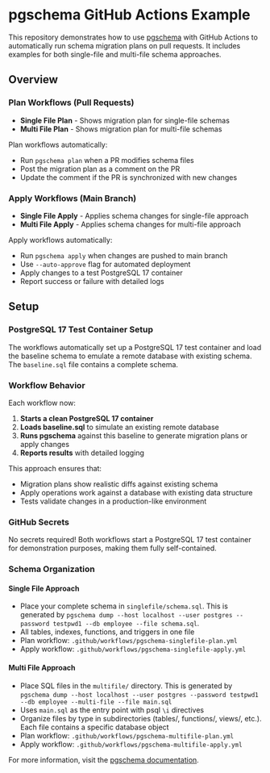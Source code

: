 # pgschema GitHub Actions Example

This repository demonstrates how to use [pgschema](https://www.pgschema.com/) with GitHub Actions to automatically run schema migration plans on pull requests. It includes examples for both single-file and multi-file schema approaches.

## Overview

### Plan Workflows (Pull Requests)

- **Single File Plan** - Shows migration plan for single-file schemas
- **Multi File Plan** - Shows migration plan for multi-file schemas

Plan workflows automatically:

- Run `pgschema plan` when a PR modifies schema files
- Post the migration plan as a comment on the PR
- Update the comment if the PR is synchronized with new changes

### Apply Workflows (Main Branch)

- **Single File Apply** - Applies schema changes for single-file approach
- **Multi File Apply** - Applies schema changes for multi-file approach

Apply workflows automatically:

- Run `pgschema apply` when changes are pushed to main branch
- Use `--auto-approve` flag for automated deployment
- Apply changes to a test PostgreSQL 17 container
- Report success or failure with detailed logs

## Setup

### PostgreSQL 17 Test Container Setup

The workflows automatically set up a PostgreSQL 17 test container and load the baseline schema to emulate a remote database with existing schema. The `baseline.sql` file contains a complete schema.

### Workflow Behavior

Each workflow now:

1. **Starts a clean PostgreSQL 17 container**
2. **Loads baseline.sql** to simulate an existing remote database
3. **Runs pgschema** against this baseline to generate migration plans or apply changes
4. **Reports results** with detailed logging

This approach ensures that:

- Migration plans show realistic diffs against existing schema
- Apply operations work against a database with existing data structure
- Tests validate changes in a production-like environment

### GitHub Secrets

No secrets required! Both workflows start a PostgreSQL 17 test container for demonstration purposes, making them fully self-contained.

### Schema Organization

#### Single File Approach

- Place your complete schema in `singlefile/schema.sql`. This is generated by `pgschema dump --host localhost --user postgres --password testpwd1 --db employee --file schema.sql`.
- All tables, indexes, functions, and triggers in one file
- Plan workflow: `.github/workflows/pgschema-singlefile-plan.yml`
- Apply workflow: `.github/workflows/pgschema-singlefile-apply.yml`

#### Multi File Approach

- Place SQL files in the `multifile/` directory. This is generated by `pgschema dump --host localhost --user postgres --password testpwd1 --db employee --multi-file --file main.sql`
- Uses `main.sql` as the entry point with psql `\i` directives
- Organize files by type in subdirectories (tables/, functions/, views/, etc.). Each file contains a specific database object
- Plan workflow: `.github/workflows/pgschema-multifile-plan.yml`
- Apply workflow: `.github/workflows/pgschema-multifile-apply.yml`

For more information, visit the [pgschema documentation](https://www.pgschema.com/).
